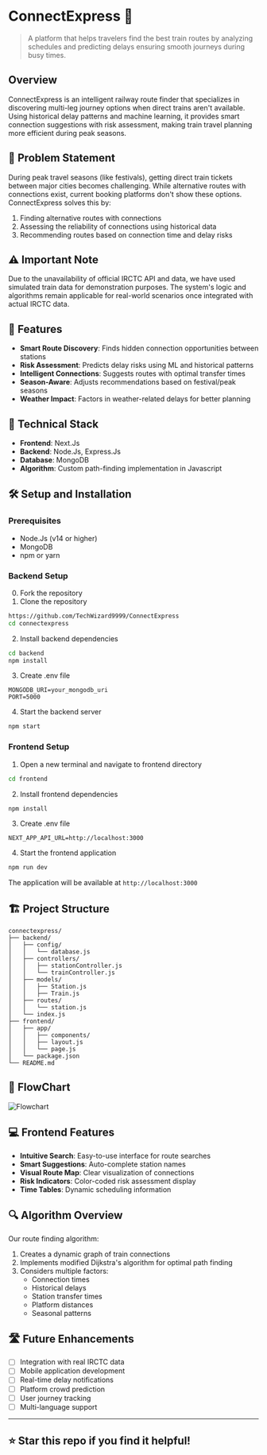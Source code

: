 # ConnectExpress 🚂

> A platform that helps travelers find the best train routes by analyzing schedules and predicting delays ensuring smooth journeys during busy times.

## Overview
ConnectExpress is an intelligent railway route finder that specializes in discovering multi-leg journey options when direct trains aren't available. Using historical delay patterns and machine learning, it provides smart connection suggestions with risk assessment, making train travel planning more efficient during peak seasons.

## 🎯 Problem Statement
During peak travel seasons (like festivals), getting direct train tickets between major cities becomes challenging. While alternative routes with connections exist, current booking platforms don't show these options. ConnectExpress solves this by:

1. Finding alternative routes with connections
2. Assessing the reliability of connections using historical data
3. Recommending routes based on connection time and delay risks

## ⚠️ Important Note
Due to the unavailability of official IRCTC API and data, we have used simulated train data for demonstration purposes. The system's logic and algorithms remain applicable for real-world scenarios once integrated with actual IRCTC data.

## 🌟 Features
- **Smart Route Discovery**: Finds hidden connection opportunities between stations
- **Risk Assessment**: Predicts delay risks using ML and historical patterns
- **Intelligent Connections**: Suggests routes with optimal transfer times
- **Season-Aware**: Adjusts recommendations based on festival/peak seasons
- **Weather Impact**: Factors in weather-related delays for better planning

## 🔧 Technical Stack
- **Frontend**: Next.Js
- **Backend**: Node.Js, Express.Js
- **Database**: MongoDB
- **Algorithm**: Custom path-finding implementation in Javascript

## 🛠️ Setup and Installation

### Prerequisites
- Node.Js (v14 or higher)
- MongoDB
- npm or yarn

### Backend Setup
0. Fork the repository
1. Clone the repository
```sh
https://github.com/TechWizard9999/ConnectExpress
cd connectexpress
```

2. Install backend dependencies
```sh
cd backend
npm install
```

3. Create .env file
```env
MONGODB_URI=your_mongodb_uri
PORT=5000
```

4. Start the backend server
```sh
npm start
```

### Frontend Setup
1. Open a new terminal and navigate to frontend directory
```sh
cd frontend
```

2. Install frontend dependencies
```sh
npm install
```

3. Create .env file
```env
NEXT_APP_API_URL=http://localhost:3000
```

4. Start the frontend application
```sh
npm run dev
```

The application will be available at `http://localhost:3000`

## 🏗️ Project Structure
```
connectexpress/
├── backend/
│   ├── config/
│   │   └── database.js
│   ├── controllers/
│   │   ├── stationController.js
│   │   └── trainController.js
│   ├── models/
│   │   ├── Station.js
│   │   ├── Train.js
│   ├── routes/
│   │   └── station.js
│   └── index.js
├── frontend/
│   ├── app/
│   │   ├── components/
│   │   ├── layout.js
│   │   └── page.js
│   └── package.json
└── README.md
```
## 🔧 FlowChart
![Flowchart](https://github.com/user-attachments/assets/c664421d-4b5a-482b-b0ce-703bd485f39f)

## 💻 Frontend Features
- **Intuitive Search**: Easy-to-use interface for route searches
- **Smart Suggestions**: Auto-complete station names
- **Visual Route Map**: Clear visualization of connections
- **Risk Indicators**: Color-coded risk assessment display
- **Time Tables**: Dynamic scheduling information

## 🔍 Algorithm Overview
Our route finding algorithm:
1. Creates a dynamic graph of train connections
2. Implements modified Dijkstra's algorithm for optimal path finding
3. Considers multiple factors:
   - Connection times
   - Historical delays
   - Station transfer times
   - Platform distances
   - Seasonal patterns

## 🛣️ Future Enhancements
- [ ] Integration with real IRCTC data
- [ ] Mobile application development
- [ ] Real-time delay notifications
- [ ] Platform crowd prediction
- [ ] User journey tracking
- [ ] Multi-language support

---
⭐️ Star this repo if you find it helpful!
---

